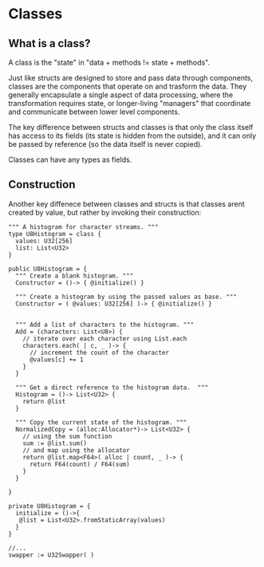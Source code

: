 Classes
=======

## What is a class?

A class is the "state" in "data + methods != state + methods".

Just like structs are designed to store and pass data through
components, classes are the components that operate on and trasform the
data. They generally encapsulate a single aspect of data processing,
where the transformation requires state, or longer-living "managers"
that coordinate and communicate between lower level components.

The key difference between structs and classes is that only the class
itself has access to its fields (its state is hidden from the outside),
and it can only be passed by reference (so the data itself is never
copied).

Classes can have any types as fields.

## Construction

Another key diffenece between classes and structs is that classes arent
created by value, but rather by invoking their construction:

    """ A histogram for character streams. """
    type U8Histogram = class {
      values: U32[256]
      list: List<U32>
    }

    public U8Histogram = {
      """ Create a blank histogram. """
      Constructor = ()-> { @initialize() }

      """ Create a histogram by using the passed values as base. """
      Constructor = ( @values: U32[256] )-> { @initialize() }


      """ Add a list of characters to the histogram. """
      Add = (characters: List<U8>) {
        // iterate over each character using List.each
        characters.each( | c, _ )-> {
          // increment the count of the character
          @values[c] += 1
        }
      }

      """ Get a direct reference to the histogram data.  """
      Histogram = ()-> List<U32> {
        return @list
      }

      """ Copy the current state of the histogram. """
      NormalizedCopy = (alloc:Allocator*)-> List<U32> {
        // using the sum function
        sum := @list.sum()
        // and map using the allocator
        return @list.map<F64>( alloc | count, _ )-> {
          return F64(count) / F64(sum)
        }
      }

    }

    private U8Histogram = {
      initialize = ()->{
       @list = List<U32>.fromStaticArray(values)
      }
    }

    //...
    swapper := U32Swapper( )

